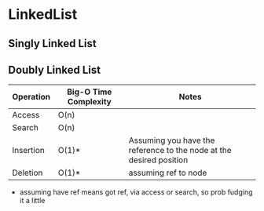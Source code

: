 # LinkedList

## Singly Linked List

## Doubly Linked List

|Operation      |	Big-O Time Complexity	| Notes             |
|---------------|--------------------------|-------------------|
Access          | O(n)                      |                   |    		
Search	        | O(n)
Insertion       |	O(1)*	                | Assuming you have the reference to the node at the desired position |
Deletion	    | O(1)*                     | assuming ref to node |

* assuming have ref means got ref, via access or search, so prob fudging it a little